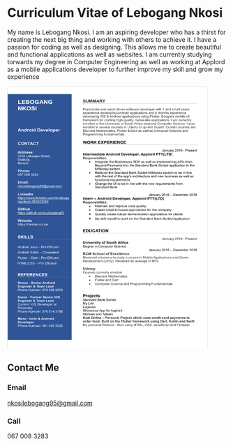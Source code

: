 # Curriculum Vitae of Lebogang Nkosi

My name is Lebogang Nkosi.
I am an aspiring developer who has
a thirst for creating the next big thing
and working with others to achieve it.
I have a passion for coding as well as
designing. This allows me to create
beautiful and functional applications
as well as websites. I am currently
studying torwards my degree in Computer
Engineering as well as working at Applord
as a mobile applications developer
to further improve my skill and grow
my experience

<p float="left">
  <img src="https://github.com/Lebogang95/Curriculum-Vitae/blob/master/new_cv.pdf" width="460" height="600" />
</p>

## Contact Me
### Email

nkosilebogang95@gmail.com

### Call

067 008 3283
